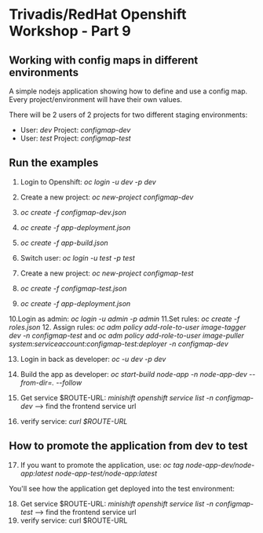 # Trivadis/RedHat Openshift Workshop - Part 9

## Working with config maps in different environments

A simple nodejs application showing how to define and use a config map. Every project/environment will have their own values.

There will be 2 users of 2 projects for two different staging environments:

- User: *dev*  Project: *configmap-dev*
- User: *test* Project: *configmap-test*

## Run the examples

1. Login to Openshift: *oc login -u dev -p dev*
2. Create a new project: *oc new-project configmap-dev*
3. *oc create -f configmap-dev.json*
4. *oc create -f app-deployment.json*
5. *oc create -f app-build.json*

6. Switch user: *oc login -u test -p test*
7. Create a new project: *oc new-project configmap-test*
8. *oc create -f configmap-test.json*
9. *oc create -f app-deployment.json*

10.Login as admin: *oc login -u admin -p admin*
11.Set rules: *oc create -f roles.json*
12. Assign rules: *oc adm policy add-role-to-user image-tagger dev -n configmap-test* and *oc adm policy add-role-to-user image-puller system:serviceaccount:configmap-test:deployer -n configmap-dev*


13. Login in back as developer: *oc -u dev -p dev*
14. Build the app as developer: *oc start-build node-app -n node-app-dev --from-dir=. --follow*


15. Get service $ROUTE-URL: *minishift openshift service list -n configmap-dev* --> find the frontend service url
16. verify service: *curl $ROUTE-URL*

## How to promote the application from dev to test

17. If you want to promote the application, use: *oc tag node-app-dev/node-app:latest node-app-test/node-app:latest*

You'll see how the application get deployed into the test environment:

18. Get service $ROUTE-URL: *minishift openshift service list -n configmap-test* --> find the frontend service url
19. verify service: curl $ROUTE-URL


